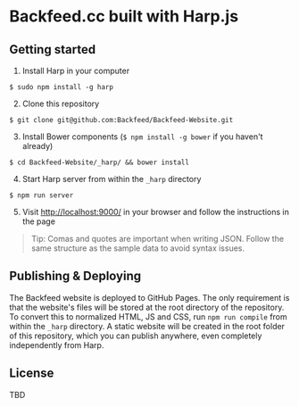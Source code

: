 Backfeed.cc built with Harp.js
==============================


## Getting started

1) Install Harp in your computer

```
$ sudo npm install -g harp
```

2) Clone this repository
```
$ git clone git@github.com:Backfeed/Backfeed-Website.git
```

3) Install Bower components (`$ npm install -g bower` if you haven't already)
```
$ cd Backfeed-Website/_harp/ && bower install
```

4) Start Harp server from within the `_harp` directory
```
$ npm run server
```

5) Visit [http://localhost:9000/](http://localhost:9000/) in your browser and follow the instructions in the page

> Tip: Comas and quotes are important when writing JSON. Follow the same structure as the sample data to avoid syntax issues.

## Publishing & Deploying

The Backfeed website is deployed to GitHub Pages.
The only requirement is that the website's files will be stored at the root directory of the repository.
To convert this to normalized HTML, JS and CSS, run `npm run compile` from within the `_harp` directory.
A static website will be created in the root folder of this repository, which you can publish anywhere, even completely independently from Harp.

## License

TBD